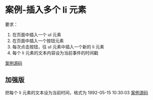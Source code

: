 # 案例-插入多个 li 元素

要求：

1. 在页面中插入一个 ul 元素
2. 在页面中插入一个按钮元素
3. 每次点击按钮，往 ul 元素中插入一个新的 li 元素
4. 每个 li 元素的文本内容设为当前事件的时间戳

[案例源码](./demo/demo01.html)

## 加强版

把每个 li 元素的文本设为当前时间，格式为 1992-05-15 10:30:03
[案例源码](./demo/demo02.html)
